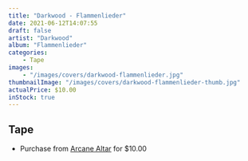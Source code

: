 ```yaml
---
title: "Darkwood - Flammenlieder"
date: 2021-06-12T14:07:55
draft: false
artist: "Darkwood"
album: "Flammenlieder"
categories:
    - Tape
images:
    - "/images/covers/darkwood-flammenlieder.jpg"
thumbnailImage: "/images/covers/darkwood-flammenlieder-thumb.jpg"
actualPrice: $10.00
inStock: true
---
```


## Tape
* Purchase from [Arcane Altar](https://arcanealtar.bigcartel.com/product/darkwood-flammenlieder-tape) for $10.00
